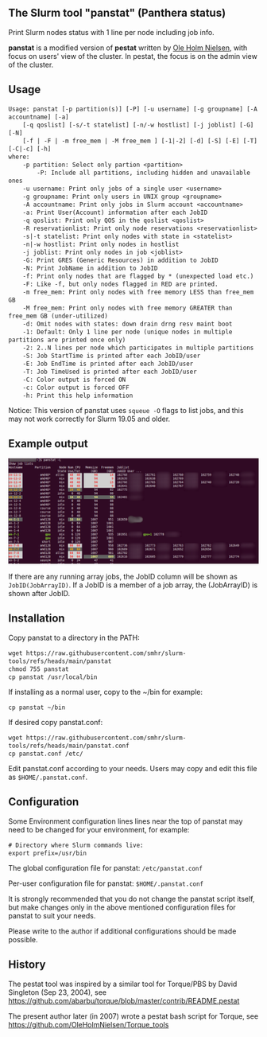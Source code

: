 The Slurm tool "panstat" (Panthera status)
--------------------------------------------------

Print Slurm nodes status with 1 line per node including job info.

**panstat** is a modified version of **pestat** written by [Ole Holm Nielsen](https://github.com/OleHolmNielsen/Slurm_tools), with focus on users' view of the cluster. In pestat, the focus is on the admin view of the cluster.

Usage
-----

```
Usage: panstat [-p partition(s)] [-P] [-u username] [-g groupname] [-A accountname] [-a]
	[-q qoslist] [-s/-t statelist] [-n/-w hostlist] [-j joblist] [-G] [-N]
	[-f | -F | -m free_mem | -M free_mem ] [-1|-2] [-d] [-S] [-E] [-T] [-C|-c] [-h]
where:
	-p partition: Select only partion <partition>
        -P: Include all partitions, including hidden and unavailable ones
	-u username: Print only jobs of a single user <username> 
	-g groupname: Print only users in UNIX group <groupname>
	-A accountname: Print only jobs in Slurm account <accountname>
	-a: Print User(Account) information after each JobID
	-q qoslist: Print only QOS in the qoslist <qoslist>
	-R reservationlist: Print only node reservations <reservationlist>
	-s|-t statelist: Print only nodes with state in <statelist> 
	-n|-w hostlist: Print only nodes in hostlist
	-j joblist: Print only nodes in job <joblist>
	-G: Print GRES (Generic Resources) in addition to JobID
	-N: Print JobName in addition to JobID
	-f: Print only nodes that are flagged by * (unexpected load etc.)
	-F: Like -f, but only nodes flagged in RED are printed.
	-m free_mem: Print only nodes with free memory LESS than free_mem GB
	-M free_mem: Print only nodes with free memory GREATER than free_mem GB (under-utilized)
	-d: Omit nodes with states: down drain drng resv maint boot
	-1: Default: Only 1 line per node (unique nodes in multiple partitions are printed once only)
	-2: 2..N lines per node which participates in multiple partitions 
	-S: Job StartTime is printed after each JobID/user
	-E: Job EndTime is printed after each JobID/user
	-T: Job TimeUsed is printed after each JobID/user
	-C: Color output is forced ON
	-c: Color output is forced OFF
	-h: Print this help information
```

Notice: This version of panstat uses ```squeue -O``` flags to list jobs, and this may not work correctly for Slurm 19.05 and older.

Example output
--------------

![panstat example](panstat-example.png)

If there are any running array jobs, the JobID column will be shown as ```JobID(JobArrayID)```.
If a JobID is a member of a job array, the (JobArrayID) is shown after JobID.

Installation
------------

Copy panstat to a directory in the PATH:

```
wget https://raw.githubusercontent.com/smhr/slurm-tools/refs/heads/main/panstat
chmod 755 panstat
cp panstat /usr/local/bin
```

If installing as a normal user, copy to the ~/bin for example:

```
cp panstat ~/bin
```

If desired copy panstat.conf:

```
wget https://raw.githubusercontent.com/smhr/slurm-tools/refs/heads/main/panstat.conf
cp panstat.conf /etc/
```

Edit panstat.conf according to your needs.
Users may copy and edit this file as ```$HOME/.panstat.conf```.

Configuration
-------------

Some Environment configuration lines lines near the top of panstat may need to be changed for your environment, for example:

```
# Directory where Slurm commands live:
export prefix=/usr/bin
```

The global configuration file for panstat: ```/etc/panstat.conf```

Per-user configuration file for panstat: ```$HOME/.panstat.conf```

It is strongly recommended that you do not change the panstat script itself,
but make changes only in the above mentioned configuration files for panstat
to suit your needs.

Please write to the author if additional configurations should be made possible.

History
-------

The pestat tool was inspired by a similar tool for Torque/PBS by David Singleton (Sep 23, 2004),
see https://github.com/abarbu/torque/blob/master/contrib/README.pestat

The present author later (in 2007) wrote a pestat bash script for Torque, see https://github.com/OleHolmNielsen/Torque_tools

